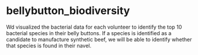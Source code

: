 # bellybutton_biodiversity

Wd visualized the bacterial data for each volunteer to identify the top 10 bacterial species in their belly buttons. If a species is identified as a candidate to manufacture synthetic beef, we will be able to identify whether that species is found in their navel.
